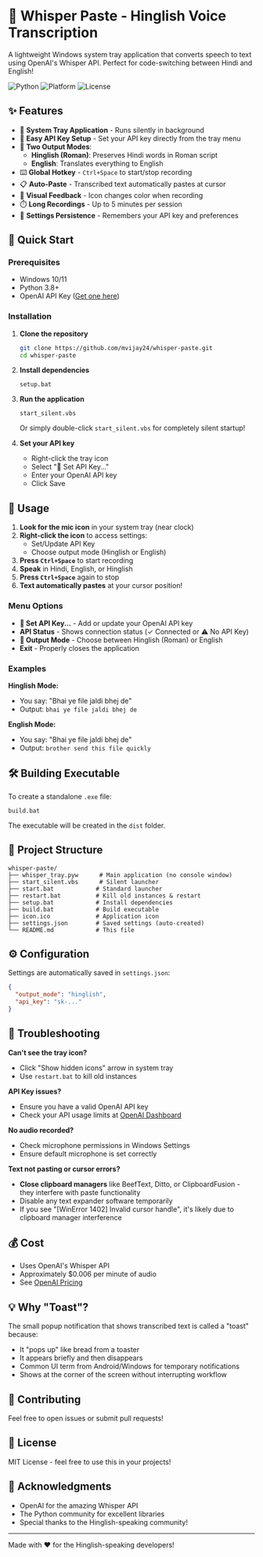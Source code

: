 # 🎤 Whisper Paste - Hinglish Voice Transcription

A lightweight Windows system tray application that converts speech to text using OpenAI's Whisper API. Perfect for code-switching between Hindi and English!

![Python](https://img.shields.io/badge/python-3.8+-blue.svg)
![Platform](https://img.shields.io/badge/platform-Windows-lightgrey.svg)
![License](https://img.shields.io/badge/license-MIT-green.svg)

## ✨ Features

- 🔵 **System Tray Application** - Runs silently in background
- 🔑 **Easy API Key Setup** - Set your API key directly from the tray menu
- 🎯 **Two Output Modes**:
  - **Hinglish (Roman)**: Preserves Hindi words in Roman script
  - **English**: Translates everything to English
- ⌨️ **Global Hotkey** - `Ctrl+Space` to start/stop recording
- 📋 **Auto-Paste** - Transcribed text automatically pastes at cursor
- 🔴 **Visual Feedback** - Icon changes color when recording
- ⏱️ **Long Recordings** - Up to 5 minutes per session
- 💾 **Settings Persistence** - Remembers your API key and preferences

## 🚀 Quick Start

### Prerequisites
- Windows 10/11
- Python 3.8+
- OpenAI API Key ([Get one here](https://platform.openai.com/api-keys))

### Installation

1. **Clone the repository**
   ```bash
   git clone https://github.com/mvijay24/whisper-paste.git
   cd whisper-paste
   ```

2. **Install dependencies**
   ```batch
   setup.bat
   ```

3. **Run the application**
   ```batch
   start_silent.vbs
   ```
   Or simply double-click `start_silent.vbs` for completely silent startup!

4. **Set your API key**
   - Right-click the tray icon
   - Select "🔑 Set API Key..."
   - Enter your OpenAI API key
   - Click Save

## 📖 Usage

1. **Look for the mic icon** in your system tray (near clock)
2. **Right-click the icon** to access settings:
   - Set/Update API Key
   - Choose output mode (Hinglish or English)
3. **Press `Ctrl+Space`** to start recording
4. **Speak** in Hindi, English, or Hinglish
5. **Press `Ctrl+Space`** again to stop
6. **Text automatically pastes** at your cursor position!

### Menu Options

- **🔑 Set API Key...** - Add or update your OpenAI API key
- **API Status** - Shows connection status (✓ Connected or ⚠️ No API Key)
- **📝 Output Mode** - Choose between Hinglish (Roman) or English
- **Exit** - Properly closes the application

### Examples

**Hinglish Mode:**
- You say: "Bhai ye file jaldi bhej de"
- Output: `bhai ye file jaldi bhej de`

**English Mode:**
- You say: "Bhai ye file jaldi bhej de"
- Output: `brother send this file quickly`

## 🛠️ Building Executable

To create a standalone `.exe` file:

```batch
build.bat
```

The executable will be created in the `dist` folder.

## 📁 Project Structure

```
whisper-paste/
├── whisper_tray.pyw      # Main application (no console window)
├── start_silent.vbs      # Silent launcher
├── start.bat            # Standard launcher
├── restart.bat          # Kill old instances & restart
├── setup.bat            # Install dependencies
├── build.bat            # Build executable
├── icon.ico             # Application icon
├── settings.json        # Saved settings (auto-created)
└── README.md            # This file
```

## ⚙️ Configuration

Settings are automatically saved in `settings.json`:
```json
{
  "output_mode": "hinglish",
  "api_key": "sk-..."
}
```

## 🔧 Troubleshooting

**Can't see the tray icon?**
- Click "Show hidden icons" arrow in system tray
- Use `restart.bat` to kill old instances

**API Key issues?**
- Ensure you have a valid OpenAI API key
- Check your API usage limits at [OpenAI Dashboard](https://platform.openai.com/usage)

**No audio recorded?**
- Check microphone permissions in Windows Settings
- Ensure default microphone is set correctly

**Text not pasting or cursor errors?**
- **Close clipboard managers** like BeefText, Ditto, or ClipboardFusion - they interfere with paste functionality
- Disable any text expander software temporarily
- If you see "[WinError 1402] Invalid cursor handle", it's likely due to clipboard manager interference

## 💰 Cost

- Uses OpenAI's Whisper API
- Approximately $0.006 per minute of audio
- See [OpenAI Pricing](https://openai.com/pricing)

## 💡 Why "Toast"?

The small popup notification that shows transcribed text is called a "toast" because:
- It "pops up" like bread from a toaster
- It appears briefly and then disappears
- Common UI term from Android/Windows for temporary notifications
- Shows at the corner of the screen without interrupting workflow

## 🤝 Contributing

Feel free to open issues or submit pull requests!

## 📜 License

MIT License - feel free to use this in your projects!

## 🙏 Acknowledgments

- OpenAI for the amazing Whisper API
- The Python community for excellent libraries
- Special thanks to the Hinglish-speaking community!

---

Made with ❤️ for the Hinglish-speaking developers!